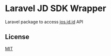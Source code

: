 # Laravel JD SDK Wrapper

Laravel package to access [jos.jd.id](https://jos.jd.id/) API

## License
[MIT](https://choosealicense.com/licenses/mit/)
